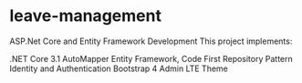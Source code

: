 # leave-management
ASP.Net Core and Entity Framework Development
This project implements:

.NET Core 3.1
AutoMapper
Entity Framework, Code First
Repository Pattern
Identity and Authentication
Bootstrap 4
Admin LTE Theme
